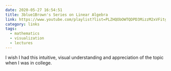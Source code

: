 ```yaml
---
date: 2020-05-27 16:54:51
title: 3blue1Brown's Series on Linear Algebra
link: https://www.youtube.com/playlist?list=PLZHQObOWTQDPD3MizzM2xVFitgF8hE_ab
category: links
tags:
  - mathematics
  - visualization
  - lectures
---
```


I wish I had this intuitive, visual understanding and appreciation of the topic when I was in college.